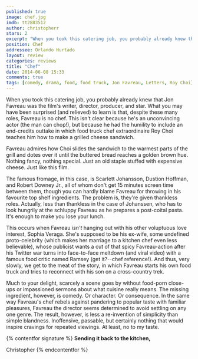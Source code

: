 ```yaml
---
published: true
image: chef.jpg
imdb: tt2883512
author: christopherr  
stars: 2
excerpt: "When you took this catering job, you probably already knew that Jon Favreau was the film's writer, director, producer, and star. What you may have been surprised (and relieved) to learn is that, despite these many roles, Favreau is no chef."
position: Chef
addressee: Orlando Hurtado
layout: review
categories: reviews
title: "Chef"
date: 2014-06-08 15:33
comments: true
tags: [comedy, drama, food, food truck, Jon Favreau, Letters, Roy Choi]
---
```

When you took this catering job, you probably already knew that Jon Favreau was the film's writer, director, producer, and star. What you may have been surprised (and relieved) to learn is that, despite these many roles, Favreau is no chef. This isn't clear because he's an unconvincing actor (the man can chop!), but because he had the humility to include an end-credits outtake in which food truck chef extraordinaire Roy Choi teaches him how to make a grilled cheese sandwich.

Favreau admires how Choi slides the sandwich to the warmest parts of the grill and dotes over it until the buttered bread reaches a golden brown hue. Nothing fancy, nothing special. Just an old staple stuffed with expensive cheese. Just like this film.

The famous fromage, in this case, is Scarlett Johansson, Dustion Hoffman, and Robert Downey Jr., all of whom don't get 15 minutes screen time between them, though you can hardly blame Favreau for throwing in his favourite top shelf ingredients. The problem is, they're given thankless roles. Actually, less than thankless in the case of Johanssen, who has to look hungrily at the schluppy Favreau as he prepares a post-coital pasta. It's enough to make you lose your lunch.

This occurs when Favreau _isn't_ hanging out with his other voluptuous love interest, Sophia Veraga. She's supposed to be his ex-wife, some undefined proto-celebrity (which makes her marriage to a kitchen chef even less believable), whose publicist wants a cut of that spicy Favreau-action after his Twitter war turns into face-to-face meltdown (and viral video) with a famous food critic named Ramsey (get it?--chef reference!). And thus, very slowly, we get to the meat of the story, in which Favreau starts his own food truck and tries to reconnect with his son on a cross-country trek.

Much to your delight, scarcely a scene goes by without food-porn close-ups or impassioned sermons about what cuisine really means.  The missing ingredient, however, is comedy. Or character. Or consequence. In the same way Favreau's chef rebels against pandering to popular taste with familiar pleasures, Favreau the director seems determined to avoid settling on any one genre. The result, however, is less a re-invention of simplicity than simple blandness. Inoffensive, passable, but certainly nothing that would inspire cravings for repeated viewings. At least, no to my taste. 

{% contentfor signature %}
**Sending it back to the kitchen,**

Christopher
{% endcontentfor %}